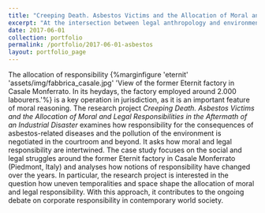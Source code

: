 ```yaml
---
title: "Creeping Death. Asbestos Victims and the Allocation of Moral and Legal Responsibility in the Aftermath of an Industrial Disaster"
excerpt: "At the intersection between legal anthropology and environmental anthropology, this research project examines how responsibility for the consequences of asbestos-related diseases and the pollution of the environment is negotiated in the courtroom and beyond, and it asks how moral and legal responsibility are intertwined."
date: 2017-06-01
collection: portfolio
permalink: /portfolio/2017-06-01-asbestos
layout: portfolio_page
---
```


The allocation of responsibility {%marginfigure 'eternit' 'assets/img/fabbrica_casale.jpg' 'View of the former Eternit factory in Casale Monferrato. In its heydays, the factory employed around 2.000 labourers.'%} is a key operation in jurisdiction, as it is an important feature of moral reasoning. The research project *Creeping Death. Asbestos Victims and the Allocation of Moral and Legal Responsibilities in the Aftermath of an Industrial Disaster* examines how responsibility for the consequences of asbestos-related diseases and the pollution of the environment is negotiated in the courtroom and beyond. It asks how moral and legal responsibility are intertwined. The case study focuses on the social and legal struggles around the former Eternit factory in Casale Monferrato (Piedmont, Italy) and analyses how notions of responsibility have changed over the years. In particular, the research project is interested in the question how uneven temporalities and space shape the allocation of moral and legal responsibility. With this approach, it contributes to the ongoing debate on corporate responsibility in contemporary world society.
